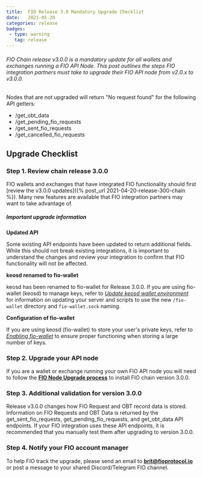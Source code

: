 ```yaml
---
title:  FIO Release 3.0 Mandatory Upgrade Checklist
date:   2021-05-20
categories: release
badges:
 - type: warning
   tag: release
---
```


###### FIO Chain release v3.0.0 is a mandatory update for all wallets and exchanges running a FIO API Node. This post outlines the steps FIO integration partners must take to upgrade their FIO API node from v2.0.x to v3.0.0. 

<!--more-->

Nodes that are not upgraded will return "No request found" for the following API getters:

* /get_obt_data
* /get_pending_fio_requests
* /get_sent_fio_requests
* /get_cancelled_fio_requests

## Upgrade Checklist

### Step 1. Review chain release 3.0.0

FIO wallets and exchanges that have integrated FIO functionality should first [review the v3.0.0 updates]({% post_url 2021-04-20-release-300-chain %}). Many new features are available that FIO integration partners may want to take advantage of. 

##### Important upgrade information

**Updated API**

Some existing API endpoints have been updated to return additional fields. While this should not break existing integrations, it is important to understand the changes and review your integration to confirm that FIO functionality will not be affected.

**keosd renamed to fio-wallet**

keosd has been renamed to fio-wallet for Release 3.0.0. If you are using fio-wallet (keosd) to manage keys, refer to *[Update keosd wallet environment]({{site.baseurl}}/docs/chain/node-build#update-keosd-wallet-environment)* for information on updating your server and scripts to use the new `/fio-wallet` directory and `fio-wallet.sock` naming.

**Configuration of fio-wallet**

If you are using keosd (fio-wallet) to store your user's private keys, refer to *[Enabling fio-wallet]({{site.baseurl}}/docs/chain/node-build#enabling-fio-wallet-optional-usually-not-used-on-a-full-node)* to ensure proper functioning when storing a large number of keys.

### Step 2. Upgrade your API node

If you are a wallet or exchange running your own FIO API node you will need to follow the **[FIO Node Upgrade process]({{site.baseurl}}/docs/chain/node-build)** to install FIO chain version 3.0.0. 

### Step 3. Additional validation for version 3.0.0

Release v3.0.0 changes how FIO Request and OBT record data is stored. Information on FIO Requests and OBT Data is returned by the get_sent_fio_requests, get_pending_fio_requests, and get_obt_data API endpoints. If your FIO integration uses these API endpoints, it is recommended that you manually test them after upgrading to version 3.0.0.

### Step 4. Notify your FIO account manager

To help FIO track the upgrade, please send an email to **brit@fioprotocol.io** or post a message to your shared Discord/Telegram FIO channel.